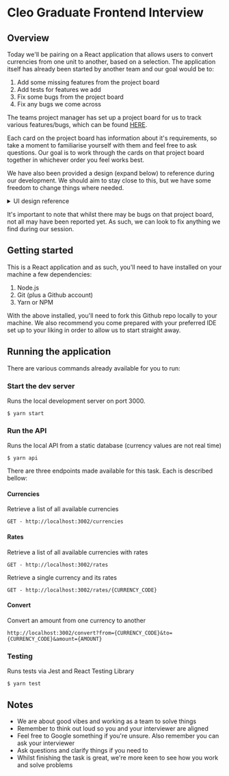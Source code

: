 # Cleo Graduate Frontend Interview

## Overview

Today we'll be pairing on a React application that allows users to convert currencies from one unit to another, based on a selection. The application itself has already been started by another team and our goal would be to:

1. Add some missing features from the project board
2. Add tests for features we add
3. Fix some bugs from the project board
4. Fix any bugs we come across

The teams project manager has set up a project board for us to track various features/bugs, which can be found [HERE](https://github.com/meetcleo/fe-graduate-interview/projects/1).

Each card on the project board has information about it's requirements, so take a moment to familiarise yourself with them and feel free to ask questions. Our goal is to work through the cards on that project board together in whichever order you feel works best.

We have also been provided a design (expand below) to reference during our development. We should aim to stay close to this, but we have some freedom to change things where needed.

<details>
  <summary>UI design reference</summary>
  
  ![alt text](https://github.com/meetcleo/fe-graduate-interview/blob/main/ui-design.jpg?raw=true "UI design reference")
</details>

It's important to note that whilst there may be bugs on that project board, not all may have been reported yet. As such, we can look to fix anything we find during our session.

## Getting started

This is a React application and as such, you'll need to have installed on your machine a few dependencies:

1. Node.js
2. Git (plus a Github account)
3. Yarn or NPM

With the above installed, you'll need to fork this Github repo locally to your machine. We also recommend you come prepared with your preferred IDE set up to your liking in order to allow us to start straight away.

## Running the application

There are various commands already available for you to run:

### Start the dev server

Runs the local development server on port 3000.

```console
$ yarn start
```

### Run the API

Runs the local API from a static database (currency values are not real time)

```console
$ yarn api
```

There are three endpoints made available for this task. Each is described bellow:

#### Currencies

Retrieve a list of all available currencies

```
GET - http://localhost:3002/currencies
```

#### Rates

Retrieve a list of all available currencies with rates

```
GET - http://localhost:3002/rates
```

Retrieve a single currency and its rates

```
GET - http://localhost:3002/rates/{CURRENCY_CODE}
```

#### Convert

Convert an amount from one currency to another

```
http://localhost:3002/convert?from={CURRENCY_CODE}&to={CURRENCY_CODE}&amount={AMOUNT}
```

### Testing

Runs tests via Jest and React Testing Library

```console
$ yarn test
```

## Notes

- We are about good vibes and working as a team to solve things
- Remember to think out loud so you and your interviewer are aligned
- Feel free to Google something if you're unsure. Also remember you can ask your interviewer
- Ask questions and clarify things if you need to
- Whilst finishing the task is great, we're more keen to see how you work and solve problems
